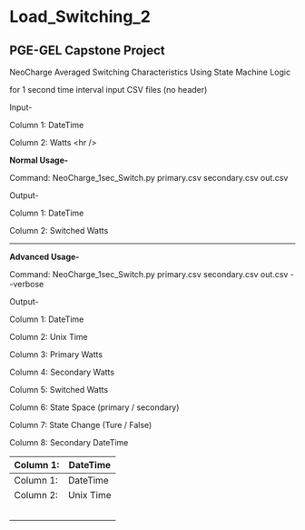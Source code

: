 # Load_Switching_2


## PGE-GEL Capstone Project 


NeoCharge Averaged Switching Characteristics Using State Machine Logic

for 1 second time interval input CSV files (no header)

Input-

Column 1: DateTime

Column 2: Watts
\<hr /> 

**Normal Usage-**

Command: NeoCharge_1sec_Switch.py primary.csv secondary.csv out.csv

Output-

Column 1: DateTime

Column 2: Switched Watts
<hr /> 

**Advanced Usage-**

Command: NeoCharge_1sec_Switch.py primary.csv secondary.csv out.csv --verbose

Output-

Column 1: DateTime

Column 2: Unix Time

Column 3: Primary Watts

Column 4: Secondary Watts

Column 5: Switched Watts

Column 6: State Space (primary / secondary)

Column 7: State Change (Ture / False)

Column 8: Secondary DateTime

|Column 1:|DateTime|
|---|---|
|Column 1:|DateTime|
|Column 2:|Unix Time|
|   |   |
|   |   |
|   |   |
|   |   |
|   |   |

